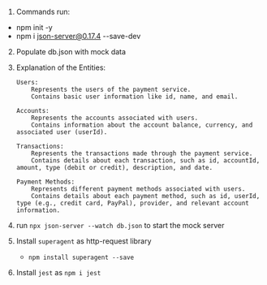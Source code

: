  1. Commands run:
 - npm init -y
 - npm i json-server@0.17.4 --save-dev

 2. Populate db.json with mock data

 3. Explanation of the Entities:

    ```
    Users:
        Represents the users of the payment service.
        Contains basic user information like id, name, and email.

    Accounts:
        Represents the accounts associated with users.
        Contains information about the account balance, currency, and associated user (userId).

    Transactions:
        Represents the transactions made through the payment service.
        Contains details about each transaction, such as id, accountId, amount, type (debit or credit), description, and date.

    Payment Methods:
        Represents different payment methods associated with users.
        Contains details about each payment method, such as id, userId, type (e.g., credit card, PayPal), provider, and relevant account information.
    ```

4. run `npx json-server --watch db.json` to start the mock server

5. Install `superagent` as http-request library
    - `npm install superagent --save`

6. Install `jest` as `npm i jest`

